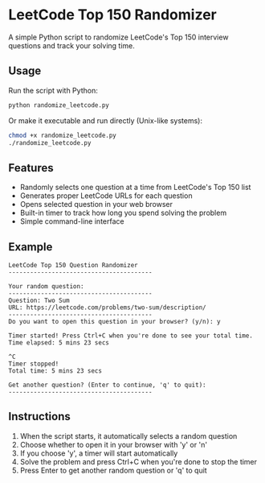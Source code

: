 # LeetCode Top 150 Randomizer

A simple Python script to randomize LeetCode's Top 150 interview questions and track your solving time.

## Usage

Run the script with Python:

```bash
python randomize_leetcode.py
```

Or make it executable and run directly (Unix-like systems):

```bash
chmod +x randomize_leetcode.py
./randomize_leetcode.py
```

## Features

- Randomly selects one question at a time from LeetCode's Top 150 list
- Generates proper LeetCode URLs for each question
- Opens selected question in your web browser
- Built-in timer to track how long you spend solving the problem
- Simple command-line interface

## Example

```
LeetCode Top 150 Question Randomizer
----------------------------------------

Your random question:
----------------------------------------
Question: Two Sum
URL: https://leetcode.com/problems/two-sum/description/
----------------------------------------
Do you want to open this question in your browser? (y/n): y

Timer started! Press Ctrl+C when you're done to see your total time.
Time elapsed: 5 mins 23 secs

^C
Timer stopped!
Total time: 5 mins 23 secs

Get another question? (Enter to continue, 'q' to quit): 
----------------------------------------
```

## Instructions

1. When the script starts, it automatically selects a random question
2. Choose whether to open it in your browser with 'y' or 'n'
3. If you choose 'y', a timer will start automatically
4. Solve the problem and press Ctrl+C when you're done to stop the timer
5. Press Enter to get another random question or 'q' to quit
